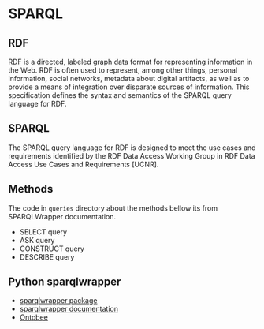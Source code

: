 # SPARQL

## RDF

RDF is a directed, labeled graph data format for representing information in the Web. RDF is often used to represent, among other things, personal information, social networks, metadata about digital artifacts, as well as to provide a means of integration over disparate sources of information. This specification defines the syntax and semantics of the SPARQL query language for RDF.

## SPARQL

The SPARQL query language for RDF is designed to meet the use cases and requirements identified by the RDF Data Access Working Group in RDF Data Access Use Cases and Requirements [UCNR]. 

## Methods

The code in `queries` directory about the methods bellow its from SPARQLWrapper documentation.

* SELECT query
* ASK query
* CONSTRUCT query
* DESCRIBE query

## Python sparqlwrapper

* [sparqlwrapper package](https://pypi.org/project/SPARQLWrapper/)
* [sparqlwrapper documentation](https://rdflib.github.io/sparqlwrapper/)
* [Ontobee](http://www.ontobee.org/tutorial/sparql/)
